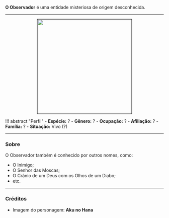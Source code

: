 **O Observador** é uma entidade misteriosa de origem desconhecida.

---

<div style="text-align: center;">
<img src="https://i.imgur.com/Xzmu6NE.jpeg" height="300" style="border: 1px solid black;">
</div>

!!! abstract "Perfil"
	- **Espécie:** ?
	- **Gênero:** ?
	- **Ocupação:** ?
	- **Afiliação:** ?
	- **Família:** ?
	- **Situação:** Vivo (?)

---

### Sobre

O Observador também é conhecido por outros nomes, como:

- O Inimigo;
- O Senhor das Moscas;
- O Crânio de um Deus com os Olhos de um Diabo;
- etc.

---

### Créditos

- Imagem do personagem: **Aku no Hana**